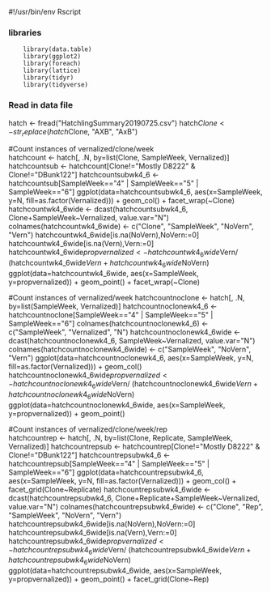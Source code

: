 #!/usr/bin/env Rscript

### libraries
        library(data.table)
        library(ggplot2)
        library(foreach)
        library(lattice)
        library(tidyr)
        library(tidyverse)

### Read in data file

hatch <- fread("HatchlingSummary20190725.csv")
hatch$Clone <- str_replace(hatch$Clone, "AXB", "AxB")

#Count instances of vernalized/clone/week	
              hatchcount <- hatch[, .N, by=list(Clone, SampleWeek, Vernalized)]
              hatchcountsub <- hatchcount[Clone!="Mostly D8222" & Clone!="DBunk122"]
              hatchcountsubwk4_6 <- hatchcountsub[SampleWeek=="4" | SampleWeek=="5" | SampleWeek=="6"]
              ggplot(data=hatchcountsubwk4_6, aes(x=SampleWeek, y=N, fill=as.factor(Vernalized))) + geom_col() + facet_wrap(~Clone)
              hatchcountwk4_6wide <- dcast(hatchcountsubwk4_6, Clone+SampleWeek~Vernalized, value.var="N")
              colnames(hatchcountwk4_6wide) <- c("Clone", "SampleWeek", "NoVern", "Vern")
              hatchcountwk4_6wide[is.na(NoVern),NoVern:=0]
              hatchcountwk4_6wide[is.na(Vern),Vern:=0]
              hatchcountwk4_6wide$propvernalized <- hatchcountwk4_6wide$Vern/
                (hatchcountwk4_6wide$Vern+hatchcountwk4_6wide$NoVern)
              ggplot(data=hatchcountwk4_6wide, aes(x=SampleWeek, y=propvernalized)) + geom_point() + facet_wrap(~Clone)


#Count instances of vernalized/week	
              hatchcountnoclone <- hatch[, .N, by=list(SampleWeek, Vernalized)]
              hatchcountnoclonewk4_6 <- hatchcountnoclone[SampleWeek=="4" | SampleWeek=="5" | SampleWeek=="6"]
              colnames(hatchcountnoclonewk4_6) <- c("SampleWeek", "Vernalized", "N")
              hatchcountnoclonewk4_6wide <- dcast(hatchcountnoclonewk4_6, SampleWeek~Vernalized, value.var="N")
              colnames(hatchcountnoclonewk4_6wide) <- c("SampleWeek", "NoVern", "Vern")
              ggplot(data=hatchcountnoclonewk4_6, aes(x=SampleWeek, y=N, fill=as.factor(Vernalized))) + geom_col()
              hatchcountnoclonewk4_6wide$propvernalized <- hatchcountnoclonewk4_6wide$Vern/
                (hatchcountnoclonewk4_6wide$Vern+hatchcountnoclonewk4_6wide$NoVern)
              ggplot(data=hatchcountnoclonewk4_6wide, aes(x=SampleWeek, y=propvernalized)) + geom_point()

#Count instances of vernalized/clone/week/rep	
              hatchcountrep <- hatch[, .N, by=list(Clone, Replicate, SampleWeek, Vernalized)]
              hatchcountrepsub <- hatchcountrep[Clone!="Mostly D8222" & Clone!="DBunk122"]
              hatchcountrepsubwk4_6 <- hatchcountrepsub[SampleWeek=="4" | SampleWeek=="5" | SampleWeek=="6"]
              ggplot(data=hatchcountrepsubwk4_6, aes(x=SampleWeek, y=N, fill=as.factor(Vernalized))) + geom_col() + facet_grid(Clone~Replicate)
              hatchcountrepsubwk4_6wide <- dcast(hatchcountrepsubwk4_6, Clone+Replicate+SampleWeek~Vernalized, value.var="N")
              colnames(hatchcountrepsubwk4_6wide) <- c("Clone", "Rep", "SampleWeek", "NoVern", "Vern")
              hatchcountrepsubwk4_6wide[is.na(NoVern),NoVern:=0]
              hatchcountrepsubwk4_6wide[is.na(Vern),Vern:=0]
              hatchcountrepsubwk4_6wide$propvernalized <- hatchcountrepsubwk4_6wide$Vern/
                (hatchcountrepsubwk4_6wide$Vern+hatchcountrepsubwk4_6wide$NoVern)
              ggplot(data=hatchcountrepsubwk4_6wide, aes(x=SampleWeek, y=propvernalized)) + geom_point() + facet_grid(Clone~Rep)
           
            
